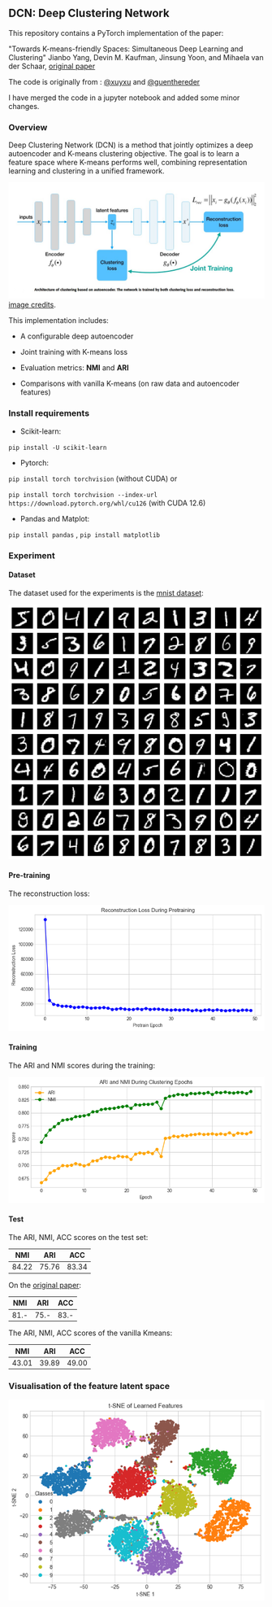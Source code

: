 ## DCN: Deep Clustering Network

This repository contains a PyTorch implementation of the paper:

"Towards K-means-friendly Spaces: Simultaneous Deep Learning and Clustering"
Jianbo Yang, Devin M. Kaufman, Jinsung Yoon, and Mihaela van der Schaar,
[original paper](https://arxiv.org/pdf/1610.04794.pdf)

The code is originally from : [@xuyxu](https://github.com/xuyxu/Deep-Clustering-Network/) and [@guenthereder](https://github.com/guenthereder/Deep-Clustering-Network)

I have merged the code in a jupyter notebook and added some minor changes. 

### Overview

Deep Clustering Network (DCN) is a method that jointly optimizes a deep autoencoder and K-means clustering objective. The goal is to learn a feature space where K-means performs well, combining representation learning and clustering in a unified framework.

![DCN](fig/DCN.jpg)
[image credits](https://ieeexplore.ieee.org/abstract/document/8412085). 

This implementation includes:

* A configurable deep autoencoder

* Joint training with K-means loss

* Evaluation metrics: **NMI** and **ARI**

* Comparisons with vanilla K-means (on raw data and autoencoder features)

### Install requirements

* Scikit-learn:

`pip install -U scikit-learn`

* Pytorch:

`pip install torch torchvision` (without CUDA) or 

`pip install torch torchvision --index-url https://download.pytorch.org/whl/cu126` (with CUDA 12.6)

* Pandas and Matplot:

`pip install pandas` , `pip install matplotlib `

### Experiment

#### Dataset

The dataset used for the experiments is the [mnist dataset](https://docs.pytorch.org/vision/main/generated/torchvision.datasets.MNIST.html):

![MNIST](fig/mnist.png)

#### Pre-training 

The reconstruction loss:

![RECLOSS](fig/rec_loss.png)

#### Training

The ARI and NMI scores during the training:

![ARI_NMI](fig/nmi_ari.png)

#### Test 

The ARI, NMI, ACC scores on the test set: 

| NMI | ARI | ACC |
|-----|-----|------------|
|84.22|75.76|83.34|

On the [original paper](https://arxiv.org/pdf/1610.04794.pdf):

| NMI  | ARI  | ACC  |
|------|------|------|
| 81.- | 75.- | 83.- |

The ARI, NMI, ACC scores of the vanilla Kmeans: 

| NMI   | ARI   | ACC   |
|-------|-------|-------|
| 43.01 | 39.89 | 49.00 |


### Visualisation of the feature latent space

![TSNE](fig/tse.png)
